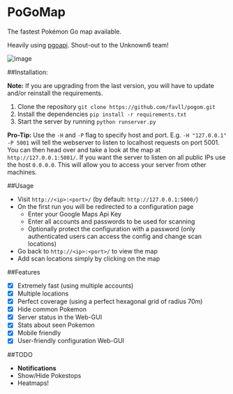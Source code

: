# PoGoMap
The fastest Pokémon Go map available.

Heavily using [pgoapi](https://github.com/keyphact/pgoapi). Shout-out to the Unknown6 team!

![image](https://cloud.githubusercontent.com/assets/1723176/17482369/bf3df2b2-5d81-11e6-904e-edfd496702dc.png)

##Installation:

**Note:** If you are upgrading from the last version, you will have to update and/or reinstall the requirements.

1. Clone the repository `git clone https://github.com/favll/pogom.git`
2. Install the dependencies `pip install -r requirements.txt`
3. Start the server by running `python runserver.py`

**Pro-Tip:** Use the `-H` and `-P` flag to specify host and port. E.g. `-H "127.0.0.1" -P 5001` will tell the webserver to listen to localhost requests on port 5001. You can then head over and take a look at the map at `http://127.0.0.1:5001/`. If you want the server to listen on all public IPs use the host `0.0.0.0`. This will allow you to access your server from other machines.

##Usage

 - Visit `http://<ip>:<port>/` (by default: `http://127.0.0.1:5000/`)
 - On the first run you will be redirected to a configuration page
   - Enter your Google Maps Api Key
   - Enter all accounts and passwords to be used for scanning
   - Optionally protect the configuration with a password (only authenticated users can access the config and change scan locations)
 - Go back to `http://<ip>:<port>/` to view the map
 - Add scan locations simply by clicking on the map

##Features
- [x] Extremely fast (using multiple accounts)
- [x] Multiple locations
- [x] Perfect coverage (using a perfect hexagonal grid of radius 70m)
- [x] Hide common Pokemon
- [x] Server status in the Web-GUI
- [x] Stats about seen Pokemon
- [x] Mobile friendly
- [x] User-friendly configuration Web-GUI

##TODO
- **Notifications**
- Show/Hide Pokestops
- Heatmaps!
